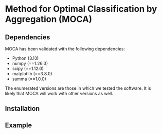Method for Optimal Classification by Aggregation (MOCA)
===================================================



Dependencies
------------

MOCA has been validated with the following dependencies:

- Python (3.10)
- numpy (==1.26.3)
- scipy (==1.12.0)
- matplotlib (==3.8.0)
- summa (==1.0.0)

The enumerated versions are those in which we tested the software.  It is likely that MOCA will work with other versions as well.


Installation
------------

Example
-------
